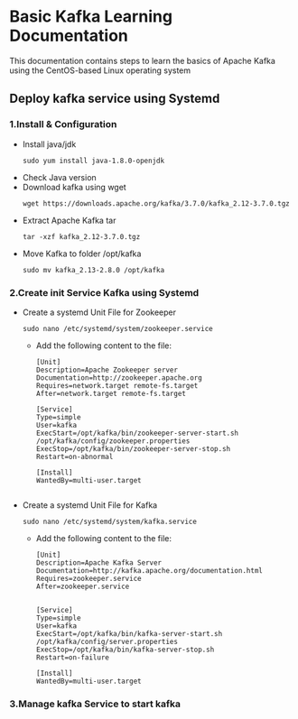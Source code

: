 # Basic Kafka Learning Documentation
This documentation contains steps to learn the basics of Apache Kafka using the CentOS-based Linux operating system

## Deploy kafka service using Systemd
### 1.Install & Configuration
* Install java/jdk
  ```
  sudo yum install java-1.8.0-openjdk
  ```
* Check Java version
* Download kafka using wget
  ```
  wget https://downloads.apache.org/kafka/3.7.0/kafka_2.12-3.7.0.tgz
  ```
* Extract Apache Kafka tar
  ```
  tar -xzf kafka_2.12-3.7.0.tgz
  ```
* Move Kafka to folder /opt/kafka
  ```
  sudo mv kafka_2.13-2.8.0 /opt/kafka
  ```
### 2.Create init Service Kafka using Systemd
* Create a systemd Unit File for Zookeeper
  ```
  sudo nano /etc/systemd/system/zookeeper.service
  ```
  * Add the following content to the file:
    ```
    [Unit]
    Description=Apache Zookeeper server
    Documentation=http://zookeeper.apache.org
    Requires=network.target remote-fs.target
    After=network.target remote-fs.target
  
    [Service]
    Type=simple
    User=kafka
    ExecStart=/opt/kafka/bin/zookeeper-server-start.sh /opt/kafka/config/zookeeper.properties
    ExecStop=/opt/kafka/bin/zookeeper-server-stop.sh
    Restart=on-abnormal
    
    [Install]
    WantedBy=multi-user.target
  ```
* Create a systemd Unit File for Kafka
  ```
  sudo nano /etc/systemd/system/kafka.service
  ```
  * Add the following content to the file:
    ```
    [Unit]
    Description=Apache Kafka Server
    Documentation=http://kafka.apache.org/documentation.html
    Requires=zookeeper.service
    After=zookeeper.service
    
    
    [Service]
    Type=simple
    User=kafka
    ExecStart=/opt/kafka/bin/kafka-server-start.sh /opt/kafka/config/server.properties
    ExecStop=/opt/kafka/bin/kafka-server-stop.sh
    Restart=on-failure
    
    [Install]
    WantedBy=multi-user.target
    ```
### 3.Manage kafka Service to start kafka
